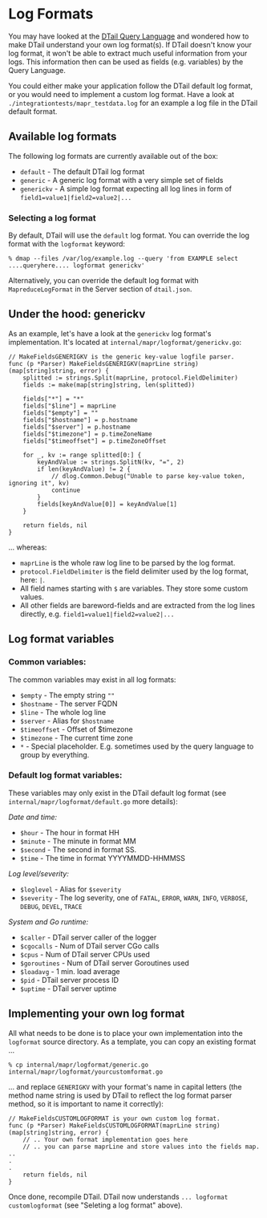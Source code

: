 Log Formats
===========

You may have looked at the [DTail Query Language](./querylanguage.md) and wondered how to make DTail understand your own log format(s). If DTail doesn't know your log format, it won't be able to extract much useful information from your logs. This information then can be used as fields (e.g. variables) by the Query Language.

You could either make your application follow the DTail default log format, or you would need to implement a custom log format. Have a look at `./integrationtests/mapr_testdata.log` for an example a log file in the DTail default format.

## Available log formats

The following log formats are currently available out of the box:

* `default` - The default DTail log format
* `generic` - A generic log format with a very simple set of fields
* `generickv` - A simple log format expecting all log lines in form of `field1=value1|field2=value2|...`

### Selecting a log format

By default, DTail will use the `default` log format. You can override the log format with the `logformat` keyword:

```shell
% dmap --files /var/log/example.log --query 'from EXAMPLE select ....queryhere.... logformat generickv'
```

Alternatively, you can override the default log format with `MapreduceLogFormat` in the Server section of `dtail.json`.

## Under the hood: generickv

As an example, let's have a look at the `generickv` log format's implementation. It's located at `internal/mapr/logformat/generickv.go`:

```shell
// MakeFieldsGENERIGKV is the generic key-value logfile parser.
func (p *Parser) MakeFieldsGENERIGKV(maprLine string) (map[string]string, error) {
	splitted := strings.Split(maprLine, protocol.FieldDelimiter)
	fields := make(map[string]string, len(splitted))

	fields["*"] = "*"
	fields["$line"] = maprLine
	fields["$empty"] = ""
	fields["$hostname"] = p.hostname
	fields["$server"] = p.hostname
	fields["$timezone"] = p.timeZoneName
	fields["$timeoffset"] = p.timeZoneOffset

	for _, kv := range splitted[0:] {
		keyAndValue := strings.SplitN(kv, "=", 2)
		if len(keyAndValue) != 2 {
			// dlog.Common.Debug("Unable to parse key-value token, ignoring it", kv)
			continue
		}
		fields[keyAndValue[0]] = keyAndValue[1]
	}

	return fields, nil
}
```

... whereas:

* `maprLine` is the whole raw log line to be parsed by the log format.
* `protocol.FieldDelimiter` is the field delimiter used by the log format, here: `|`.
* All field names starting with `$` are variables. They store some custom values.
* All other fields are bareword-fields and are extracted from the log lines directly, e.g. `field1=value1|field2=value2|...`

## Log format variables

### Common variables:

The common variables may exist in all log formats:

* `$empty` - The empty string `""`
* `$hostname` - The server FQDN
* `$line` - The whole log line
* `$server` - Alias for `$hostname`
* `$timeoffset` -  Offset of $timezone
* `$timezone` -  The current time zone
* `*` - Special placeholder. E.g. sometimes used by the query language to group by everything.

### Default log format variables:

These variables may only exist in the DTail default log format (see `internal/mapr/logformat/default.go` more details):

*Date and time:*

* `$hour` - The hour in format HH
* `$minute` - The minute in format MM
* `$second` - The second in format SS.
* `$time` - The time in format YYYYMMDD-HHMMSS

*Log level/severity:*

* `$loglevel` - Alias for `$severity`
* `$severity` - The log severity, one of `FATAL`, `ERROR`, `WARN`, `INFO`, `VERBOSE`, `DEBUG`, `DEVEL`, `TRACE`

*System and Go runtime:*

* `$caller` - DTail server caller of the logger
* `$cgocalls` - Num of DTail server CGo calls
* `$cpus` - Num of DTail server CPUs used
* `$goroutines` - Num of DTail server Goroutines used
* `$loadavg` - 1 min. load average
* `$pid` - DTail server process ID
* `$uptime` - DTail server uptime

## Implementing your own log format

All what needs to be done is to place your own implementation into the `logformat` source directory. As a template, you can copy an existing format ...

```shell
% cp internal/mapr/logformat/generic.go internal/mapr/logformat/yourcustomformat.go
```

... and replace `GENERIGKV` with your format's name in capital letters (the method name string is used by DTail to reflect the log format parser method, so it is important to name it correctly):

```shell
// MakeFieldsCUSTOMLOGFORMAT is your own custom log format.
func (p *Parser) MakeFieldsCUSTOMLOGFORMAT(maprLine string) (map[string]string, error) {
	// .. Your own format implementation goes here
	// .. you can parse maprLine and store values into the fields map. 
..
.
.
	return fields, nil
}
```

Once done, recompile DTail. DTail now understands `... logformat customlogformat` (see "Seleting a log format" above).

